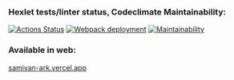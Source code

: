 ### Hexlet tests/linter status, Codeclimate Maintainability:
[![Actions Status](https://github.com/SamIvan-ark/frontend-project-11/workflows/hexlet-check/badge.svg)](https://github.com/SamIvan-ark/frontend-project-11/actions) 
[![Webpack deployment](https://github.com/SamIvan-ark/frontend-project-11/actions/workflows/webpack.yml/badge.svg)](https://github.com/SamIvan-ark/frontend-project-11/actions/workflows/webpack.yml)
[![Maintainability](https://api.codeclimate.com/v1/badges/806aca348da8e1ce2eb7/maintainability)](https://codeclimate.com/github/SamIvan-ark/frontend-project-11/maintainability)


### Available in web:
[samivan-ark.vercel.app](frontend-project-11-samivan-ark.vercel.app)